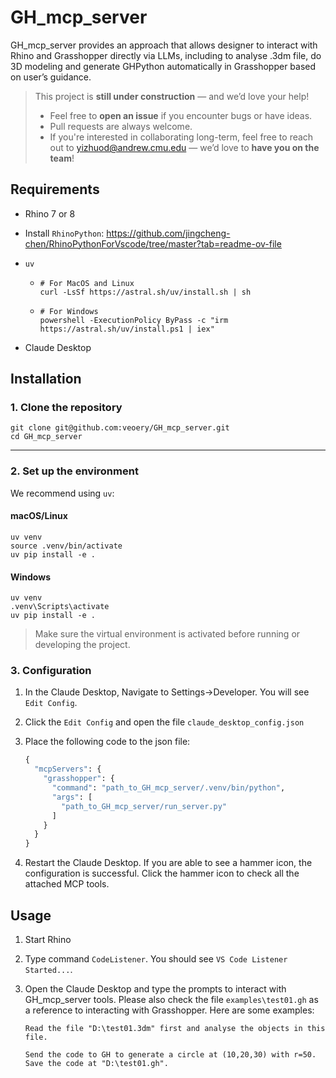 # GH_mcp_server

GH_mcp_server provides an approach that allows designer to interact with Rhino and Grasshopper directly via LLMs, including to analyse .3dm file, do 3D modeling and generate GHPython automatically in Grasshopper based on user’s guidance.

>  This project is **still under construction** — and we’d love your help!
>
> - Feel free to **open an issue** if you encounter bugs or have ideas.
> - Pull requests are always welcome.
> - If you're interested in collaborating long-term, feel free to reach out to yizhuod@andrew.cmu.edu — we’d love to **have you on the team**!

## Requirements

- Rhino 7 or 8

- Install `RhinoPython`: https://github.com/jingcheng-chen/RhinoPythonForVscode/tree/master?tab=readme-ov-file

- `uv`

  - ```
    # For MacOS and Linux
    curl -LsSf https://astral.sh/uv/install.sh | sh
    ```

  - ``````
    # For Windows
    powershell -ExecutionPolicy ByPass -c "irm https://astral.sh/uv/install.ps1 | iex"
    ``````

- Claude Desktop

## Installation

### 1. Clone the repository

```
git clone git@github.com:veoery/GH_mcp_server.git
cd GH_mcp_server
```

------

### 2. Set up the environment

We recommend using `uv`:

#### macOS/Linux

```
uv venv
source .venv/bin/activate
uv pip install -e .
```

#### Windows

```
uv venv
.venv\Scripts\activate
uv pip install -e .
```

> Make sure the virtual environment is activated before running or developing the project.

### 3. Configuration

1. In the Claude Desktop, Navigate to Settings->Developer. You will see ```Edit Config```.

2. Click the ```Edit Config``` and open the file ```claude_desktop_config.json```

3. Place the following code to the json file:
   ```python
   {
     "mcpServers": {
       "grasshopper": {
         "command": "path_to_GH_mcp_server/.venv/bin/python",
         "args": [
           "path_to_GH_mcp_server/run_server.py"
         ]
       }
     }
   }
   ```

4. Restart the Claude Desktop. If you are able to see a hammer icon, the configuration is successful. Click the hammer icon to check all the attached MCP tools.

## Usage

1. Start Rhino

2. Type command `CodeListener`. You should see `VS Code Listener Started...`.

3. Open the Claude Desktop and type the prompts to interact with GH_mcp_server tools. Please also check the file `examples\test01.gh` as a reference to interacting with Grasshopper. Here are some examples:

   ```
   Read the file "D:\test01.3dm" first and analyse the objects in this file.
   ```

   ```
   Send the code to GH to generate a circle at (10,20,30) with r=50. Save the code at "D:\test01.gh".
   ```